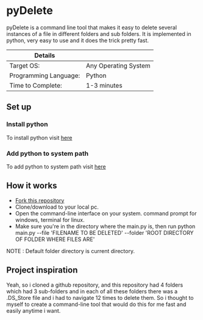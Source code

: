 # pyDelete
pyDelete is a command line tool that makes it easy to delete several instances of a file in different folders and sub folders. It is implemented in python, very easy to use and it does the trick pretty fast.


  | Details            |              |
|-----------------------|---------------|
| Target OS:            |  Any Operating System   |
| Programming Language: |  Python |
| Time to Complete:    |  1-3 minutes    |


## Set up

### Install python 
To install python visit [here](https://www.python.org/downloads/)

### Add python to system path
To add python to system path visit [here](https://www.edureka.co/blog/add-python-to-path/)


## How it works

*  [Fork this repository](https://github.com/login?return_to=%2FKolatimiDave%2FpyDelete)
*  Clone/download to your local pc.
*  Open the command-line interface on your system. command prompt for windows, terminal for linux.
*  Make sure you're in the directory where the main.py is, then run python main.py --file 'FILENAME TO BE DELETED' --folder 'ROOT DIRECTORY OF FOLDER WHERE FILES ARE'

NOTE : Default folder directory is current directory.  


## Project inspiration
Yeah, so i cloned a github repository, and this repository had 4 folders which had 3 sub-folders and in each of all these folders there was a .DS_Store file and i had to navigate 12 times to delete them.
So i thought to myself to create a command-line tool that would do this for me fast and easily anytime i want.

